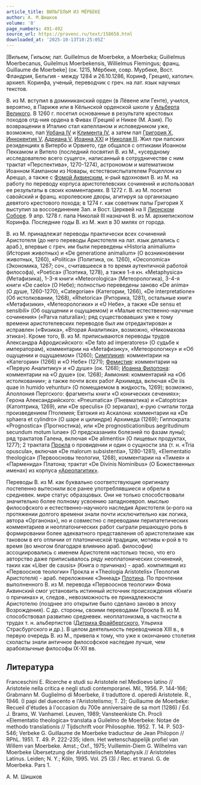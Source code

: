 ```yaml
---
article_title: ВИЛЬГЕЛЬМ ИЗ МЁРБЕКЕ
author: А. М.Шишков
volume: '8'
page_numbers: 491-492
source_url: https://pravenc.ru/text/158658.html
downloaded_at: '2025-10-13T10:25:05Z'
---
```


[Вильем, Гильом; лат. Guillelmus de Moerbeke, a Moerbeka; Guilielmus Moerbecanus, Guilelmus Moerbekensis, Willielmus Flemingus; франц. Guillaume de Moerbeke] (ок. 1215, Мёрбеке, совр. Мурбеке, Вост. Фландрия, Бельгия - между 1284 и 26.10.1286, Коринф, Греция), католич. архиеп. Коринфа, ученый, переводчик с греч. на лат. язык научных текстов.

В. из М. вступил в доминиканский орден (в Лёвене или Генте), учился, вероятно, в Париже или в Кёльнской орденской школе у [Альберта Великого](<https://pravenc.ru/text/Альберта Великого.html>). В 1260 г. посетил основанные в результате крестовых походов отд-ния ордена в Фивах (Греция) и Никее (М. Азия). По возвращении в Италию стал капелланом и исповедником уже, возможно, пап [Урбана IV](<https://pravenc.ru/text/Урбана IV.html>) и [Климента IV](<https://pravenc.ru/text/Климента IV.html>), а затем пап [Григория X](<https://pravenc.ru/text/Григория X.html>), [Иннокентия V](<https://pravenc.ru/text/Иннокентия V.html>), [Адриана V](<https://pravenc.ru/text/Адриана V.html>), [Иоанна XXI](<https://pravenc.ru/text/Иоанна XXI.html>) и [Николая III](<https://pravenc.ru/text/Николая III.html>). Жил при папских резиденциях в Витербо и Орвието, где общался с оптиками Иоанном Пеккамом и Витело (последний посвятил В. из М., «усердному исследователю всего сущего», написанный в сотрудничестве с ним трактат «Перспектива», 1270-1274), астрономом и математиком Иоанном Кампаном из Новары, естествоиспытателем Роцеллом из Ареццо, а также с [Фомой Аквинским](<https://pravenc.ru/text/Фома Аквинский.html>), к-рый вдохновил В. из М. на работу по переводу корпуса аристотелевских сочинений и использовал ее результаты в своих комментариях. В 1272 г. В. из М. посетил савойский и франц. королевские дворы, агитируя за организацию девятого крестового похода; в 1274 г. как советник папы Григория X выступил за воссоединение Зап. и Вост. Церквей на II [Лионском Соборе](<https://pravenc.ru/text/Лионском Соборе.html>). 9 апр. 1278 г. папа Николай III назначил В. из М. архиепископом Коринфа. Последние годы В. из М. жил в 30 милях от города.

В. из М. принадлежат переводы практически всех сочинений Аристотеля (до него переводы Аристотеля на лат. язык делались с араб.), впервые с греч. им были переведены «Historia animalium» (История животных) и «De generatione animalium» (О возникновении животных, 1260), «Politica» (Политика, ок. 1260), «Oeconomica» (Экономика, 1267; соч., считавшееся в то время аутентичной работой философа), «Poetica» (Поэтика, 1278), а также 1-я кн. «Metaphysica» (Метафизика), 1-3-я книги «Meteorologica» (Метеорологика), 3-4-я книги «De caelo» (О Небе); полностью переведены заново «De anima» (О душе, 1260-1270), «Categoriae» (Категории, 1266), «De interpretatione» (Об истолковании, 1268), «Rhetorica» (Риторика, 1281), остальные книги «Метафизики», «Метеорологики» и «О Небе», а также «De sensu et sensibili» (Об ощущении и ощущаемом) и «Малые естественно-научные сочинения» («Parva naturalia»); ряд существовавших уже к тому времени аристотелевских переводов был им отредактирован и исправлен («Физика», «Вторая Аналитика», возможно, «Никомахова этика»). Кроме того, В. из М. приписываются переводы трудов Александра Афродисийского: «De fato ad imperatores» (О судьбе к императорам), комментарии на «Метафизику», «Метеорологику» и «Об ощущении и ощущаемом» (1260); [Симпликия](https://pravenc.ru/text/Симпликия.html): комментарии на «Категории» (1266) и «О Небе» (1271); [Фемистия](https://pravenc.ru/text/Фемистия.html): комментарии на «Первую Аналитику» и «О душе» (ок. 1268); [Иоанна Филопона](<https://pravenc.ru/text/Иоанна Филопона.html>): комментарии на «О душе» (ок. 1268); Аммония: комментарий на «Об истолковании»; а также почти всех работ Архимеда, включая «De iis quae in humido vehuntur» (О помещаемом в жидкость, 1269); возможно, Аполлония Пергского: фрагменты книги «О конических сечениях»; Герона Александрийского: «Pneumatica» (Пневматика) и «Catoptrica» (Катоптрика, 1269), или «De speculis» (О зеркалах), к-рую считали тогда произведением Птолемея; Евтокия из Аскалона: комментарии на «De sphaera et cylindro» (О шаре и цилиндре) Архимеда (1269); Гиппократа: «Prognostica» (Прогностика), или «De prognosticationibus aegritudinum secundum motum lunae» (О предсказаниях болезней по фазам луны); ряд трактатов Галена, включая «De alimentis» (О пищевых продуктах, 1277); 2 трактата [Прокла](https://pravenc.ru/text/Прокл.html) о провидении и один о сущности зла (т. н. «Tria opuscula», включая «De malorum subsistentia», 1280-1281), «Elementatio theologica» (Первоосновы теологии, 1268), комментарии на «Тимея» и «Парменида» Платона; трактат «De Divinis Nominibus» (О Божественных именах) из корпуса [«Ареопагитик»](<https://pravenc.ru/text/ Ареопагитик .html>).

Переводы В. из М. как буквально соответствующие оригиналу постепенно вытеснили все ранее употреблявшиеся и обрели в средневек. мире статус образцовых. Они не только способствовали значительно более полному усвоению западноевроп. мыслью философского и естественно-научного наследия Аристотеля (к-рого на протяжении долгого времени знали почти исключительно как логика, автора «Органона»), но и совместно с переводами перипатетических комментариев и неоплатонических работ сыграли решающую роль в формировании более адекватного представления об аристотелизме как таковом в его отличии от платонической традиции, мотивы к-рой в то время (во многом благодаря влиянию араб. философии) ассоциировались с именем Аристотеля настолько тесно, что его авторство даже приписывалось ряду неоплатонических сочинений, таких как «Liber de causis» (Книга о причинах) - араб. компиляция из «Первооснов теологии» Прокла и «Theologia Aristotelis» (Теология Аристотеля) - араб. переложение «Эннеад» [Плотина](https://pravenc.ru/text/Плотин.html). По прочтении выполненного В. из М. перевода «Первооснов теологии» Фома Аквинский смог установить истинный источник происхождения «Книги о причинах» и, следов., невозможность ее принадлежности Аристотелю (позднее это открытие было сделано заново в эпоху Возрождения). С др. стороны, своими переводами Прокла В. из М. способствовал развитию средневек. неоплатонизма, в частности в трудах т. н. альбертистов ([Дитриха Фрайбергского](<https://pravenc.ru/text/Дитриха Фрайбергского.html>), Ульриха Страсбургского и др.). В целом деятельность переводчиков XIII в., в первую очередь В. из М., привела к тому, что уже к окончанию столетия схоласты знали античное философское наследие лучше, чем арабоязычные философы IX-XII вв.

## Литература

Franceschini E. Ricerche e studi su Aristotele nel Medioevo latino // Aristotele nella critica e negli studi contemporanei. Mil., 1956. P. 144-166; Grabmann M. Guglielmo di Moerbeke, il traduttore d. operedi Aristotele. R., 1946. (I papi del duecento e l'Aristotelismo; T. 2); Guillaume de Moerbeke: Recueil d'études à l'occasion du 700e anniversaire de sa mort (1286) / Éd. J. Brams, W. Vanhamel. Leuven, 1989; Vansteenkiste Ch. Procli «Elementatio theologica» translata a Guilelmo de Moerbeke: Notae de methodo translationis // Tijdschrift voor Philosophie. 1952. T. 14. P. 503-546; Verbeke G. Guillaume de Moerbeke traducteur de Jean Philopon // RPhL. 1951. T. 49. P. 222-235; idem. Het wetenschappelijk profiel van Willem van Moerbeke. Amst.; Oxf., 1975; Vuillemin-Diem G. Wilhelms van Moerbeke Übersetzung der Aristotelischen Metaphysik // Aristoteles Latinus. Leiden; N. Y.; Köln, 1995. Vol. 25 (3) / Rec. et transl. G. de Moerbeka. Pars 1.

А. М.  Шишков
